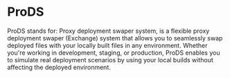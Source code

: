 # ProDS
ProDS stands for: Proxy deployment swaper system, is a flexible proxy deployment swaper (Exchange) system that allows you to seamlessly swap deployed files with your locally built files in any environment.
Whether you're working in development, staging, or production, ProDS enables you to simulate real deployment scenarios by using your local builds without affecting the deployed environment.
